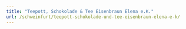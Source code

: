 ```yaml
---
title: "Teepott, Schokolade & Tee Eisenbraun Elena e.K."
url: /schweinfurt/teepott-schokolade-und-tee-eisenbraun-elena-e-k/
---
```

